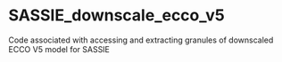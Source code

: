 # SASSIE_downscale_ecco_v5
Code associated with accessing and extracting granules of downscaled ECCO V5 model for SASSIE
